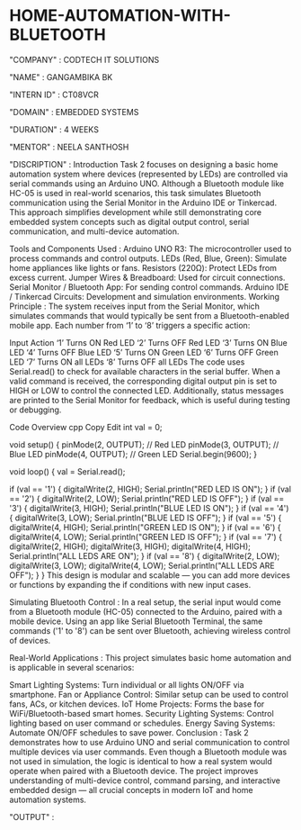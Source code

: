 # HOME-AUTOMATION-WITH-BLUETOOTH

"COMPANY" : CODTECH IT SOLUTIONS

"NAME" : GANGAMBIKA BK

"INTERN ID" : CT08VCR

"DOMAIN" : EMBEDDED SYSTEMS

"DURATION" : 4 WEEKS

"MENTOR" : NEELA SANTHOSH

"DISCRIPTION" : 
Introduction
Task 2 focuses on designing a basic home automation system where devices (represented by LEDs) are controlled via serial commands using an Arduino UNO. Although a Bluetooth module like HC-05 is used in real-world scenarios, this task simulates Bluetooth communication using the Serial Monitor in the Arduino IDE or Tinkercad. This approach simplifies development while still demonstrating core embedded system concepts such as digital output control, serial communication, and multi-device automation.

Tools and Components Used :
Arduino UNO R3: The microcontroller used to process commands and control outputs.
LEDs (Red, Blue, Green): Simulate home appliances like lights or fans.
Resistors (220Ω): Protect LEDs from excess current.
Jumper Wires & Breadboard: Used for circuit connections.
Serial Monitor / Bluetooth App: For sending control commands.
Arduino IDE / Tinkercad Circuits: Development and simulation environments.
Working Principle :
The system receives input from the Serial Monitor, which simulates commands that would typically be sent from a Bluetooth-enabled mobile app. Each number from ‘1’ to ‘8’ triggers a specific action:

Input	Action
‘1’	Turns ON Red LED
‘2’	Turns OFF Red LED
‘3’	Turns ON Blue LED
‘4’	Turns OFF Blue LED
‘5’	Turns ON Green LED
‘6’	Turns OFF Green LED
‘7’	Turns ON all LEDs
‘8’	Turns OFF all LEDs
The code uses Serial.read() to check for available characters in the serial buffer. When a valid command is received, the corresponding digital output pin is set to HIGH or LOW to control the connected LED. Additionally, status messages are printed to the Serial Monitor for feedback, which is useful during testing or debugging.

Code Overview
cpp
Copy
Edit
int val = 0;

void setup() {
  pinMode(2, OUTPUT); // Red LED
  pinMode(3, OUTPUT); // Blue LED
  pinMode(4, OUTPUT); // Green LED
  Serial.begin(9600);
}

void loop() {
  val = Serial.read();
  
  if (val == '1') { digitalWrite(2, HIGH); Serial.println("RED LED IS ON"); }
  if (val == '2') { digitalWrite(2, LOW); Serial.println("RED LED IS OFF"); }
  if (val == '3') { digitalWrite(3, HIGH); Serial.println("BLUE LED IS ON"); }
  if (val == '4') { digitalWrite(3, LOW); Serial.println("BLUE LED IS OFF"); }
  if (val == '5') { digitalWrite(4, HIGH); Serial.println("GREEN LED IS ON"); }
  if (val == '6') { digitalWrite(4, LOW); Serial.println("GREEN LED IS OFF"); }
  if (val == '7') {
    digitalWrite(2, HIGH); digitalWrite(3, HIGH); digitalWrite(4, HIGH);
    Serial.println("ALL LEDS ARE ON");
  }
  if (val == '8') {
    digitalWrite(2, LOW); digitalWrite(3, LOW); digitalWrite(4, LOW);
    Serial.println("ALL LEDS ARE OFF");
  }
}
This design is modular and scalable — you can add more devices or functions by expanding the if conditions with new input cases.

Simulating Bluetooth Control :
In a real setup, the serial input would come from a Bluetooth module (HC-05) connected to the Arduino, paired with a mobile device. Using an app like Serial Bluetooth Terminal, the same commands ('1' to '8') can be sent over Bluetooth, achieving wireless control of devices.

Real-World Applications :
This project simulates basic home automation and is applicable in several scenarios:

Smart Lighting Systems: Turn individual or all lights ON/OFF via smartphone.
Fan or Appliance Control: Similar setup can be used to control fans, ACs, or kitchen devices.
IoT Home Projects: Forms the base for WiFi/Bluetooth-based smart homes.
Security Lighting Systems: Control lighting based on user command or schedules.
Energy Saving Systems: Automate ON/OFF schedules to save power.
Conclusion :
Task 2 demonstrates how to use Arduino UNO and serial communication to control multiple devices via user commands. Even though a Bluetooth module was not used in simulation, the logic is identical to how a real system would operate when paired with a Bluetooth device. The project improves understanding of multi-device control, command parsing, and interactive embedded design — all crucial concepts in modern IoT and home automation systems.

"OUTPUT" :


